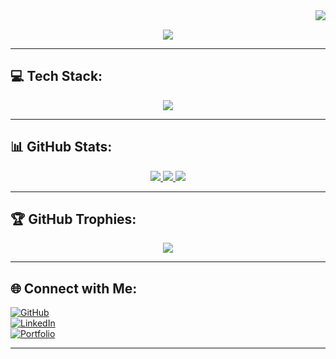 <img align="right" src="https://visitor-badge.laobi.icu/badge?page_id=Evasive-6.Evasive-6"/>
<br/>
<p align="center">
  <a href="https://readme-typing-svg.demolab.com">
    <img src="https://readme-typing-svg.demolab.com?font=Times+new+roman&pause=1000&color=0F8BF7&center=true&vCenter=true&width=435&lines=Hi+There%2C+I'm+Albin+Shiju;Software+Product+Engineer;Kalvium+%E2%80%93+LPU+(2024%E2%80%932028)" />
  </a>
</p>

---



## 💻 Tech Stack:

<p align="center">
  <a href="https://skillicons.dev">
    <img src="https://skillicons.dev/icons?i=js,html,css,nodejs,aws,gcp,react,git,py,tailwind,vscode,cpp,express,figma,github,md,mongodb,mysql,netlify,npm,postman,powershell,figma&theme=light" />
  </a>
</p>

---

## 📊 GitHub Stats:



<p align="center">
  <a href="https://github-readme-stats.vercel.app">
    <img src="https://github-readme-stats.vercel.app/api?username=Evasive-6&theme=holi&hide_border=falseinclude_all_commits=true&count_private=true" />
    <img src="https://nirzak-streak-stats.vercel.app/?user=Evasive-6&theme=holi&hide_border=false" />
    <img src="https://github-readme-stats.vercel.app/api/top-langs/?username=Evasive-6&theme=holi&hide_border=false&layout=compact" />
  </a>
</p>

---

## 🏆 GitHub Trophies:

<p align="center">
  <a href="https://github-profile-trophy.vercel.app">
    <img src="https://github-profile-trophy.vercel.app/?username=Evasive-6&theme=date_night&no-frame=false&no-bg=false&margin-w=4" />
  </a>
</p>

---
## 🌐 Connect with Me:

<p align="center">
  
[![GitHub](https://img.shields.io/badge/GitHub-albin--codes-black?style=flat&logo=github)](https://github.com/Evasive-6/Evasive-6)  
[![LinkedIn](https://img.shields.io/badge/LinkedIn-connect-blue?style=flat&logo=linkedin)](https://www.linkedin.com/in/albin-shiju-b7b117361)  
[![Portfolio](https://img.shields.io/badge/Portfolio-visit-0f0f0f?style=flat&logo=vercel)](https://your-portfolio.site)
  
</p>



---
